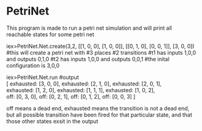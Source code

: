 # PetriNet

This program is made to run a petri net simulation and will print all
reachable states for some petri net

iex>PetriNet.Net.create(3,2, [[1, 0, 0], [1, 0, 0]], [[0, 1, 0], [0, 0, 1]], [3, 0, 0])
#this will create a petri net with
  #3 places
  #2 transitions
  #t1 has inputs 1,0,0 and outputs 0,1,0
  #t2 has inputs 1,0,0 and outputs 0,0,1
  #the inital configuration is 3,0,0

iex>PetriNet.Net.run
#output                                                                                    
[
exhausted: [3, 0, 0], 
exhausted: [2, 1, 0], 
exhausted: [2, 0, 1],                                                                                     
exhausted: [1, 2, 0], 
exhausted: [1, 1, 1], 
exhausted: [1, 0, 2],                                                                                     
off: [0, 3, 0], 
off: [0, 2, 1], 
off: [0, 1, 2], 
off: [0, 0, 3]
] 

  off means a dead end, exhausted means the transition is not a dead end, but
  all possible transition have been fired for that particular state, and that
  those other states exsit in the output 


